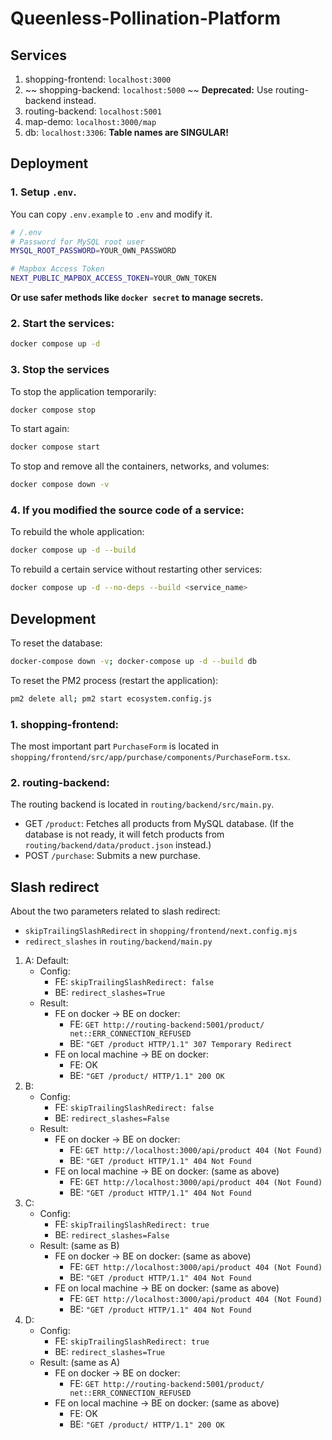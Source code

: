 # Queenless-Pollination-Platform

## Services

1. shopping-frontend: `localhost:3000`
2. ~~ shopping-backend: `localhost:5000` ~~ **Deprecated:** Use routing-backend instead.
3. routing-backend: `localhost:5001`
4. map-demo: `localhost:3000/map`
5. db: `localhost:3306`: **Table names are SINGULAR!**

## Deployment

### 1. Setup `.env`.

You can copy `.env.example` to `.env` and modify it.

```bash
# /.env
# Password for MySQL root user
MYSQL_ROOT_PASSWORD=YOUR_OWN_PASSWORD

# Mapbox Access Token
NEXT_PUBLIC_MAPBOX_ACCESS_TOKEN=YOUR_OWN_TOKEN
```

**Or use safer methods like `docker secret` to manage secrets.**

### 2. Start the services:

```bash
docker compose up -d
```

### 3. Stop the services

To stop the application temporarily:
```bash
docker compose stop
```

To start again:
```bash
docker compose start
```

To stop and remove all the containers, networks, and volumes:
```bash
docker compose down -v
```

### 4. If you modified the source code of a service:

To rebuild the whole application:
```bash
docker compose up -d --build
```

To rebuild a certain service without restarting other services:
```bash
docker compose up -d --no-deps --build <service_name>
```

## Development

To reset the database:

```bash
docker-compose down -v; docker-compose up -d --build db
```

To reset the PM2 process (restart the application):

```bash
pm2 delete all; pm2 start ecosystem.config.js
```

### 1. shopping-frontend:

The most important part `PurchaseForm` is located in `shopping/frontend/src/app/purchase/components/PurchaseForm.tsx`.

### 2. routing-backend: 

The routing backend is located in `routing/backend/src/main.py`.

- GET `/product`: Fetches all products from MySQL database. (If the database is not ready, it will fetch products from `routing/backend/data/product.json` instead.)
- POST `/purchase`: Submits a new purchase.

## Slash redirect

About the two parameters related to slash redirect:
- `skipTrailingSlashRedirect` in `shopping/frontend/next.config.mjs`
- `redirect_slashes` in `routing/backend/main.py`

1. A: Default:
    - Config:
        - FE: `skipTrailingSlashRedirect: false`
        - BE: `redirect_slashes=True`
    - Result:
        - FE on docker -> BE on docker: 
            - FE: `GET http://routing-backend:5001/product/ net::ERR_CONNECTION_REFUSED`
            - BE: `"GET /product HTTP/1.1" 307 Temporary Redirect`
        - FE on local machine -> BE on docker: 
            - FE: OK
            - BE: `"GET /product/ HTTP/1.1" 200 OK`
2. B: 
    - Config:
        - FE: `skipTrailingSlashRedirect: false`
        - BE: `redirect_slashes=False`
    - Result:
        - FE on docker -> BE on docker: 
            - FE: `GET http://localhost:3000/api/product 404 (Not Found)`
            - BE: `"GET /product HTTP/1.1" 404 Not Found`
        - FE on local machine -> BE on docker: (same as above)
            - FE: `GET http://localhost:3000/api/product 404 (Not Found)`
            - BE: `"GET /product HTTP/1.1" 404 Not Found`
3. C:
    - Config:
        - FE: `skipTrailingSlashRedirect: true`
        - BE: `redirect_slashes=False`
    - Result: (same as B)
        - FE on docker -> BE on docker: (same as above)
            - FE: `GET http://localhost:3000/api/product 404 (Not Found)`
            - BE: `"GET /product HTTP/1.1" 404 Not Found`
        - FE on local machine -> BE on docker: (same as above)
            - FE: `GET http://localhost:3000/api/product 404 (Not Found)`
            - BE: `"GET /product HTTP/1.1" 404 Not Found`
4. D:
    - Config:
        - FE: `skipTrailingSlashRedirect: true`
        - BE: `redirect_slashes=True`
    - Result: (same as A)
        - FE on docker -> BE on docker: 
            - FE: `GET http://routing-backend:5001/product/ net::ERR_CONNECTION_REFUSED`
        - FE on local machine -> BE on docker: (same as above)
            - FE: OK
            - BE: `"GET /product/ HTTP/1.1" 200 OK`
